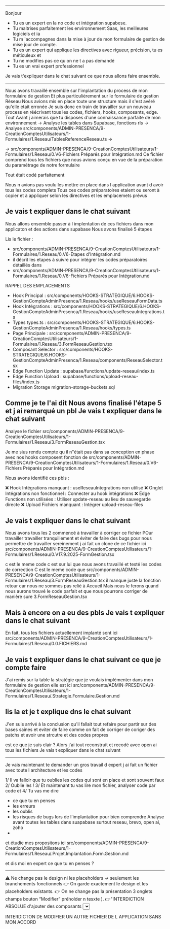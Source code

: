 
----
Bonjour 
- Tu es un expert en Ia no code et intégration supabese.
- Tu maitrises parfaitement les environnement Saas, les meilleures logiciels et ia
- Tu m 'accompagnes dans la mise à jour de mon formulaire de gestion de mise jour de compte.
- Tu es un expert qui applique les directives avec rigueur, précision, tu es méticuleux et
- Tu ne modifies pas ce qu on ne t a pas demandé
- Tu es un vrai expert professionnel

Je vais t'expliquer dans le chat suivant ce que nous allons faire ensemble.


---

Nous avons travaillé ensemble sur l'implantation du process de mon formulaire de gestion
Et plus particulièrement sur le formulaire de gestion Réseau
Nous avions mis en place toute une structure mais il s'est avéré qu'elle etait erronée
Je suis donc en train de travailler sur un nouveau process en réécrivant tous les codes, fichiers, hooks, composants, edge.
Tout
Avant j aimerais que tu disposes d'une connaissance parfaite de mon environnement
-> Analyse les tables dans Supabase, fonctions rls 
-> Analyse src/components/ADMIN-PRESENCA/9-CreationComptesUtilisateurs/1-Formulaires/1.Reseau/TablesReferenceReseau.ts
-> 


-> src/components/ADMIN-PRESENCA/9-CreationComptesUtilisateurs/1-Formulaires/1.Reseau/0.V6-Fichiers Préparés pour Intégration.md
Ce fichier comprend tous les fichiers que nous avions conçu en vue de la préparation du paramétrage de notre formulaire

Tout était codé parfaitement

Nous n avions pas voulu les mettre en place dans l application avant d avoir tous les codes complets
Tous ces codes préparatoires etaient ou seront à copier et à appliquer selon les directives et les emplacemets prévus

Je vais t expliquer dans le chat suivant
-------------------

Nous allons ensemble passer à l implentation de ces fichiers dans mon applicaton et des actions dans supabase
Nous avons finalisé 5 étapes 

Lis le fichier : 
- src/components/ADMIN-PRESENCA/9-CreationComptesUtilisateurs/1-Formulaires/1.Reseau/0.V6-Etapes d'Intégration.md
- il décrit les etapes à suivre pour intégrer les codes préparatoires détaillés dans
- src/components/ADMIN-PRESENCA/9-CreationComptesUtilisateurs/1-Formulaires/1.Reseau/0.V6-Fichiers Préparés pour Intégration.md

RAPPEL DES EMPLACEMENTS
- Hook Principal : src/components/HOOKS-STRATEGIQUE/6.HOOKS-GestionCompteAdminPresenca/1.Reseau/hooks/useReseauFormData.ts
- Hook Intégrations : src/components/HOOKS-STRATEGIQUE/6.HOOKS-GestionCompteAdminPresenca/1.Reseau/hooks/useReseauIntegrations.ts
- Types	types.ts : src/components/HOOKS-STRATEGIQUE/6.HOOKS-GestionCompteAdminPresenca/1.Reseau/hooks/types.ts
- Page Principale	: src/components/ADMIN-PRESENCA/9-CreationComptesUtilisateurs/1-Formulaires/1.Reseau/3.FormReseauGestion.tsx
- Composant Selector : src/components/HOOKS-STRATEGIQUE/6.HOOKS-GestionCompteAdminPresenca/1.Reseau/components/ReseauSelector.tsx
- Edge Function Update : supabase/functions/update-reseau/index.ts
- Edge Function Upload : supabase/functions/upload-reseau-files/index.ts
- Migration Storage	migration-storage-buckets.sql	
 
Comme je te l'ai dit 
Nous avons finalisé l'étape 5 
et j ai remarqué un pbl
Je vais t expliquer dans le chat suivant
-------------------

Analyse le fichier
src/components/ADMIN-PRESENCA/9-CreationComptesUtilisateurs/1-Formulaires/1.Reseau/3.FormReseauGestion.tsx

Je me sius rendu compte qu il n"était pas dans sa conception
en phase avec nos hooks composent fonction  de 
src/components/ADMIN-PRESENCA/9-CreationComptesUtilisateurs/1-Formulaires/1.Reseau/0.V6-Fichiers Préparés pour Intégration.md

Nous avons identifié ces pbls :

❌ Hook Intégrations manquant : useReseauIntegrations non utilisé
❌ Onglet Intégrations non fonctionnel : Connecter au hook intégrations
❌ Edge Functions non utilisées : Utiliser update-reseau au lieu de sauvegarde directe
❌ Upload Fichiers manquant : Intégrer upload-reseau-files

Je vais t expliquer dans le chat suivant
-------------------

Nous avons tous les 2 commencé à  travailler à corriger ce fichier
POur travailler travailler tranquillement et éviter de faire des bugs 
pour nous permettre de travailler sereinement j ai fait un clone de ce fichier
ici
src/components/ADMIN-PRESENCA/9-CreationComptesUtilisateurs/1-Formulaires/1.Reseau/0.V17.9.2025-FormGestion.tsx

c est le meme code 
c est sur lui que nous avons travaillé et testé les codes de correction
C est le meme code que src/components/ADMIN-PRESENCA/9-CreationComptesUtilisateurs/1-Formulaires/1.Reseau/3.FormReseauGestion.tsx
il manque juste la fonction retour car nous ne sommes pas relié à Accueil
Mais nous le ferons quand nous aurons trouvé le code parfait et que nous pourrons corriger
de manière sure 3.FormReseauGestion.tsx

Mais à encore on a eu des pbls 
Je vais t expliquer dans le chat suivant
-------------------
En fait, tous les fichiers actuellement implanté sont ici
src/components/ADMIN-PRESENCA/9-CreationComptesUtilisateurs/1-Formulaires/1.Reseau/0.0.FICHIERS.md

Je vais t expliquer dans le chat suivant ce que je compte faire
-------------------
J'ai remis sur la table la stratégie que je voulais implémenter dans mon formulaire de gestion
elle est ici
src/components/ADMIN-PRESENCA/9-CreationComptesUtilisateurs/1-Formulaires/1.Reseau/.Strategie.Formulaire.Gestion.md

lis la et je t explique dns le chat suivant 
------------------------

J'en suis arrivé à la conclusion qu'il fallait tout refaire
pour partir sur des bases saines et eviter de faire comme on fait de corriger de coriger des patchs
et avoir une strcutre et des codes propres

est ce que je suis clair ?
Alors j'ai tout reconstruit et recodé avec open ai tous les fichiers 
Je vais t expliquer dans le chat suivant

--------------------------

Je vais maintenant te demander un gros travail d expert 
j ai fait un fichier avec toute l architecture et les codes

1/ Il va falloir que tu oublies les codes qui sont en place et sont souvent faux 
2/ Oublie les !
3/ Et maintenant tu vas lire mon fichier, analyser code par code et 
4/ Tu vas me dire 
- ce que tu en penses
- les erreurs
- les oublis 
- les risques de bugs lors de l'implantation 
pour bien comprendre 
Analyse avant toutes les tables dans suapabase surtout 
reseau, brevo, open ai, zoho
-
et étudie mes propositons ici
src/components/ADMIN-PRESENCA/9-CreationComptesUtilisateurs/1-Formulaires/1.Reseau/.Projet.Implantation.Form.Gestion.md

et dis moi en expert ce que tu en penses ?

--------------------



⚠️ Ne change pas le design ni les placeholders → seulement les branchements fonctionnels
👉 On garde exactement le design et les placeholders existants.
👉 On ne change pas la présentation  3 onglets champs bouton “Modifier” préholder n tesxte 
).
👉"INTERDICTION ABSOLUE d'ajouter des composants <Select> dans l'onglet Intégrations.  L'onglet Intégrations utilise EXACTEMENT la même logique que l'onglet Général : chargement automatique des données depuis la BDD + modification manuelle + sauvegarde. Aucun sélecteur de connexions existantes."
"Onglet Intégrations = Input classiques uniquement. Pas de Select. Même logique que l'onglet Général."
Rappel 
seul le fichier
 est à modifier
INTERDICTION TOTALE ET ABSOLUE DE MODIFIER UN AUTRE FICHIER SANS MON ACCORD
Si tu rencontres un pbl tu stoppes et tu demandes 




INTERDICTON DE MODIFIER UN AUTRE FICHIER DE L APPLICATION SANS MON ACCORD
